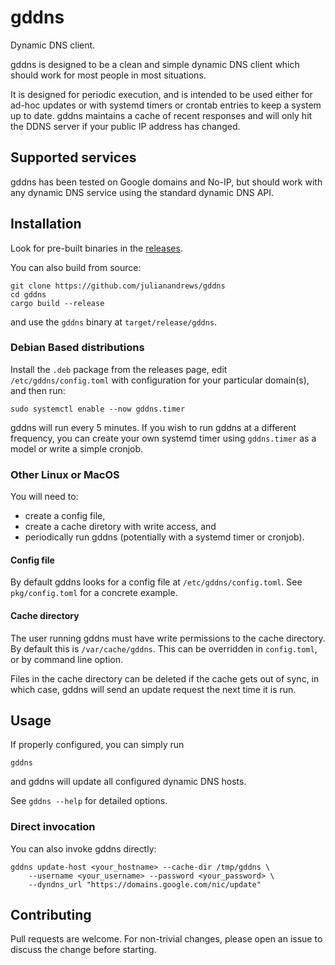 # gddns

Dynamic DNS client.

gddns is designed to be a clean and simple dynamic DNS client which should
work for most people in most situations.

It is designed for periodic execution, and is intended to be used either for
ad-hoc updates or with systemd timers or crontab entries to keep a system up to
date. gddns maintains a cache of recent responses and will only hit the DDNS
server if your public IP address has changed.

## Supported services

gddns has been tested on Google domains and No-IP, but should work with any
dynamic DNS service using the standard dynamic DNS API.

## Installation

Look for pre-built binaries in the
[releases](https://github.com/julianandrews/gddns/releases).

You can also build from source:

    git clone https://github.com/julianandrews/gddns
    cd gddns
    cargo build --release

and use the `gddns` binary at `target/release/gddns`.

### Debian Based distributions

Install the `.deb` package from the releases page, edit
`/etc/gddns/config.toml` with configuration for your particular domain(s), and
then run:

    sudo systemctl enable --now gddns.timer

gddns will run every 5 minutes. If you wish to run gddns at a different
frequency, you can create your own systemd timer using `gddns.timer` as a
model or write a simple cronjob.

### Other Linux or MacOS

You will need to:

- create a config file,
- create a cache diretory with write access, and
- periodically run gddns (potentially with a systemd timer or cronjob).

#### Config file

By default gddns looks for a config file at `/etc/gddns/config.toml`. See
`pkg/config.toml` for a concrete example.

#### Cache directory

The user running gddns must have write permissions to the cache directory. By
default this is `/var/cache/gddns`. This can be overridden in `config.toml`, or
by command line option.

Files in the cache directory can be deleted if the cache gets out of sync, in
which case, gddns will send an update request the next time it is run.

## Usage

If properly configured, you can simply run

    gddns

and gddns will update all configured dynamic DNS hosts.

See `gddns --help` for detailed options.

### Direct invocation

You can also invoke gddns directly:

    gddns update-host <your_hostname> --cache-dir /tmp/gddns \
        --username <your_username> --password <your_password> \
        --dyndns_url "https://domains.google.com/nic/update"

## Contributing

Pull requests are welcome. For non-trivial changes, please open an issue to
discuss the change before starting.
